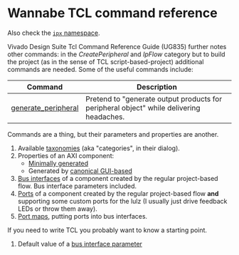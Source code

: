 # Wannabe TCL command reference

Also check the [`ipx` namespace](./ipx/README.md).

Vivado Design Suite Tcl Command Reference Guide (UG835) further notes other commands: in the *CreatePeripheral* and *IpFlow* category but to build the project (as in the sense of TCL script-based-project) additional commands are needed.
Some of the useful commands include:

| Command                                               | Description                                                       |
|-------------------------------------------------------|-------------------------------------------------------------------|
| [generate_peripheral](./ug835/generate_peripheral.md) | Pretend to "generate output products for peripheral object" while delivering headaches. |

Commands are a thing, but their parameters and properties are another.

1. Available [taxonomies](./taxonomies.md) (aka "categories", in their dialog).
2. Properties of an AXI component:
    - [Minimally generated](./ug835/exploring/generate_peripheral/props_of_minimal_periph.md)
    - Generated by [canonical GUI-based](../typical/canon/04_dump/props_of_periph.md)
3. [Bus interfaces](./bus-interfaces.md) of a component created by the regular project-based flow. Bus interface parameters included.
4. [Ports](./io-ports.md) of a component created by the regular project-based flow **and** supporting some custom ports for the lulz (I usually just drive feedback LEDs or throw them away).
5. [Port maps](./port-maps.md), putting ports into bus interfaces.

If you need to write TCL you probably want to know a starting point.
1. Default value of a [bus interface parameter](./defaults/bus-interface-parameter.md)